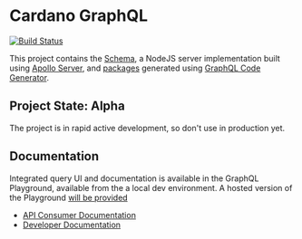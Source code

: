 # Cardano GraphQL
[![Build Status](http://13.238.211.79:8080/buildStatus/icon?job=cardano-graphql%2Fdevelop)](http://13.238.211.79:8080/blue/organizations/jenkins/cardano-graphql/)

This project contains the [Schema](./src/schema.graphql), a NodeJS server implementation built using [Apollo Server](https://www.apollographql.com/docs/apollo-server/), and [packages](src/generated_packages/README.md) generated using [GraphQL Code Generator](https://graphql-code-generator.com/).

## Project State: Alpha
The project is in rapid active development, so don't use in production yet.

## Documentation
Integrated query UI and documentation is available in the GraphQL Playground, available from the a local dev environment. A hosted version of the Playground [will be provided](https://github.com/input-output-hk/cardano-graphql/issues/9)
- [API Consumer Documentation](./docs/api_consumer)
- [Developer Documentation](./docs/developer)

